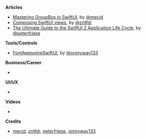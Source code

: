 
**Articles**

* [Mastering GroupBox in SwiftUI](https://swiftwithmajid.com/2020/10/15/mastering-groupbox-in-swiftui/), by [@mecid](https://twitter.com/mecid)
* [Composing SwiftUI views](https://fivestars.blog/swiftui/design-system-composing-views.html), by [@zntfdr](https://twitter.com/zntfdr)
* [The Ultimate Guide to the SwiftUI 2 Application Life Cycle](https://peterfriese.dev/ultimate-guide-to-swiftui2-application-lifecycle/), by [@peterfriese](https://twitter.com/peterfriese)

**Tools/Controls**

* [FontAwesomeSwiftUI](https://github.com/onmyway133/FontAwesomeSwiftUI), by [@onmyway133](https://twitter.com/onmyway133)

**Business/Career**

* 

**UI/UX**

* 

**Videos**

* 

**Credits**

* [mecid](https://github.com/mecid), [zntfdr](https://github.com/zntfdr), [peterfriese](https://github.com/peterfriese), [onmyway133](https://github.com/onmyway133)
